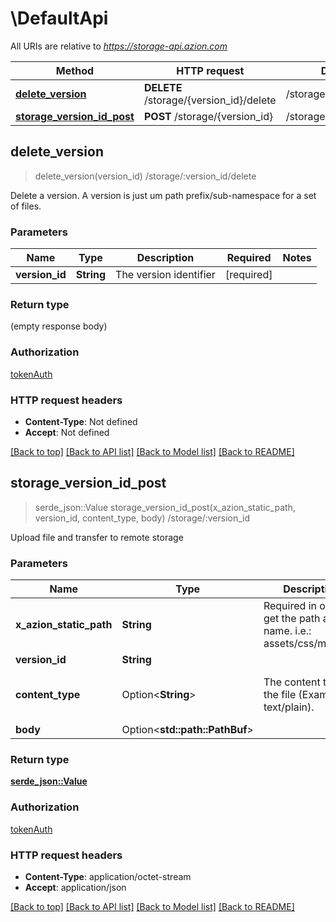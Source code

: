 # \DefaultApi

All URIs are relative to *https://storage-api.azion.com*

Method | HTTP request | Description
------------- | ------------- | -------------
[**delete_version**](DefaultApi.md#delete_version) | **DELETE** /storage/{version_id}/delete | /storage/:version_id/delete
[**storage_version_id_post**](DefaultApi.md#storage_version_id_post) | **POST** /storage/{version_id} | /storage/:version_id



## delete_version

> delete_version(version_id)
/storage/:version_id/delete

Delete a version. A version is just um path prefix/sub-namespace for a set of files.

### Parameters


Name | Type | Description  | Required | Notes
------------- | ------------- | ------------- | ------------- | -------------
**version_id** | **String** | The version identifier | [required] |

### Return type

 (empty response body)

### Authorization

[tokenAuth](../README.md#tokenAuth)

### HTTP request headers

- **Content-Type**: Not defined
- **Accept**: Not defined

[[Back to top]](#) [[Back to API list]](../README.md#documentation-for-api-endpoints) [[Back to Model list]](../README.md#documentation-for-models) [[Back to README]](../README.md)


## storage_version_id_post

> serde_json::Value storage_version_id_post(x_azion_static_path, version_id, content_type, body)
/storage/:version_id

Upload file and transfer to remote storage

### Parameters


Name | Type | Description  | Required | Notes
------------- | ------------- | ------------- | ------------- | -------------
**x_azion_static_path** | **String** | Required in order to get the path and file name. i.e.: assets/css/main.css | [required] |
**version_id** | **String** |  | [required] |
**content_type** | Option<**String**> | The content type of the file (Example: text/plain). |  |[default to b2/x-auto]
**body** | Option<**std::path::PathBuf**> |  |  |

### Return type

[**serde_json::Value**](serde_json::Value.md)

### Authorization

[tokenAuth](../README.md#tokenAuth)

### HTTP request headers

- **Content-Type**: application/octet-stream
- **Accept**: application/json

[[Back to top]](#) [[Back to API list]](../README.md#documentation-for-api-endpoints) [[Back to Model list]](../README.md#documentation-for-models) [[Back to README]](../README.md)

